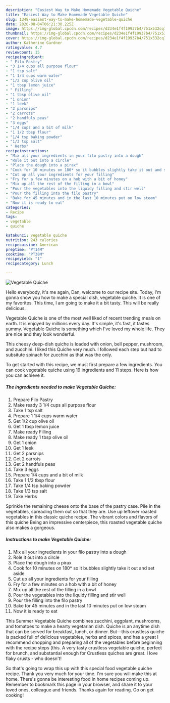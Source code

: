 ```yaml
---
description: "Easiest Way to Make Homemade Vegetable Quiche"
title: "Easiest Way to Make Homemade Vegetable Quiche"
slug: 1348-easiest-way-to-make-homemade-vegetable-quiche
date: 2020-08-04T06:21:30.225Z
image: https://img-global.cpcdn.com/recipes/d234e1f4f19937b4/751x532cq70/vegetable-quiche-recipe-main-photo.jpg
thumbnail: https://img-global.cpcdn.com/recipes/d234e1f4f19937b4/751x532cq70/vegetable-quiche-recipe-main-photo.jpg
cover: https://img-global.cpcdn.com/recipes/d234e1f4f19937b4/751x532cq70/vegetable-quiche-recipe-main-photo.jpg
author: Katherine Gardner
ratingvalue: 4.7
reviewcount: 15
recipeingredient:
- " Filo Pastry"
- "3 1/4 cups all purpose flour"
- "1 tsp salt"
- "1 1/4 cups warm water"
- "1/2 cup olive oil"
- "1 tbsp lemon juice"
- " Filling"
- "1 tbsp olive oil"
- "1 onion"
- "1 leek"
- "2 parsnips"
- "2 carrots"
- "2 handfuls peas"
- "3 eggs"
- "1/4 cups and a bit of milk"
- "1 1/2 tbsp flour"
- "1/4 tsp baking powder"
- "1/3 tsp salt"
- " Herbs"
recipeinstructions:
- "Mix all your ingredients in your filo pastry into a dough"
- "Role it out into a circle"
- "Place the dough into a pirax"
- "Cook for 10 minutes on 180* so it bubbles slightly take it out and set aside"
- "Cut up all your ingredients for your filling"
- "Fry for a few minutes on a hob with a bit of honey"
- "Mix up all the rest of the filling in a bowl"
- "Pour the vegetables into the liquidy filling and stir well"
- "Pour the filling into the filo pastry"
- "Bake for 45 minutes and in the last 10 minutes put on low steam"
- "Now it is ready to eat"
categories:
- Recipe
tags:
- vegetable
- quiche

katakunci: vegetable quiche 
nutrition: 243 calories
recipecuisine: American
preptime: "PT14M"
cooktime: "PT38M"
recipeyield: "1"
recipecategory: Lunch

---
```



![Vegetable Quiche](https://img-global.cpcdn.com/recipes/d234e1f4f19937b4/751x532cq70/vegetable-quiche-recipe-main-photo.jpg)

Hello everybody, it's me again, Dan, welcome to our recipe site. Today, I'm gonna show you how to make a special dish, vegetable quiche. It is one of my favorites. This time, I am going to make it a bit tasty. This will be really delicious.

Vegetable Quiche is one of the most well liked of recent trending meals on earth. It is enjoyed by millions every day. It's simple, it's fast, it tastes yummy. Vegetable Quiche is something which I've loved my whole life. They are nice and they look wonderful.

This cheesy deep-dish quiche is loaded with onion, bell pepper, mushroom, and zucchini. I liked this Quiche very much. I followed each step but had to subsitute spinach for zucchini as that was the only.


To get started with this recipe, we must first prepare a few ingredients. You can cook vegetable quiche using 19 ingredients and 11 steps. Here is how you can achieve it.

<!--inarticleads1-->

##### The ingredients needed to make Vegetable Quiche:

1. Prepare  Filo Pastry
1. Make ready 3 1/4 cups all purpose flour
1. Take 1 tsp salt
1. Prepare 1 1/4 cups warm water
1. Get 1/2 cup olive oil
1. Get 1 tbsp lemon juice
1. Make ready  Filling
1. Make ready 1 tbsp olive oil
1. Get 1 onion
1. Get 1 leek
1. Get 2 parsnips
1. Get 2 carrots
1. Get 2 handfuls peas
1. Take 3 eggs
1. Prepare 1/4 cups and a bit of milk
1. Take 1 1/2 tbsp flour
1. Take 1/4 tsp baking powder
1. Take 1/3 tsp salt
1. Take  Herbs


Sprinkle the remaining cheese onto the base of the pastry case. Pile in the vegetables, spreading them out so that they are. Use up leftover roasted vegetables in this classic quiche recipe. The vibrant colors and flavors of this quiche Being an impressive centerpiece, this roasted vegetable quiche also makes a gorgeous. 

<!--inarticleads2-->

##### Instructions to make Vegetable Quiche:

1. Mix all your ingredients in your filo pastry into a dough
1. Role it out into a circle
1. Place the dough into a pirax
1. Cook for 10 minutes on 180* so it bubbles slightly take it out and set aside
1. Cut up all your ingredients for your filling
1. Fry for a few minutes on a hob with a bit of honey
1. Mix up all the rest of the filling in a bowl
1. Pour the vegetables into the liquidy filling and stir well
1. Pour the filling into the filo pastry
1. Bake for 45 minutes and in the last 10 minutes put on low steam
1. Now it is ready to eat


This Summer Vegetable Quiche combines zucchini, eggplant, mushrooms, and tomatoes to make a hearty vegetarian dish. Quiche is an anytime dish that can be served for breakfast, lunch, or dinner. But—this crustless quiche is packed full of delicious vegetables, herbs and spices, and has a great I recommend chopping and preparing all of the vegetables before beginning with the recipe steps (this. A very tasty crustless vegetable quiche, perfect for brunch, and substantial enough for Crustless quiches are great. I love flaky crusts - who doesn&#39;t! 

So that's going to wrap this up with this special food vegetable quiche recipe. Thank you very much for your time. I'm sure you will make this at home. There's gonna be interesting food in home recipes coming up. Remember to bookmark this page in your browser, and share it to your loved ones, colleague and friends. Thanks again for reading. Go on get cooking!
